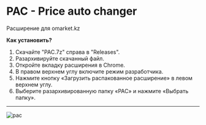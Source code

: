# PAC - Price auto changer
Расширение для omarket.kz

**Как установить?**
1. Скачайте "PAC.7z" справа в "Releases".
2. Разархивируйте скачанный файл.
3. Откройте вкладку расширения в Chrome.
4. В правом верхнем углу включите режим разработчика.
5. Нажмите кнопку «Загрузить распакованное расширение» в левом верхнем углу.
6. Выберите разархивированную папку «PAC» и нажмите «Выбрать папку».
---
![pac](https://github.com/qpov/PAC/assets/52863424/b2d5f30b-2a8c-426a-b87b-9c970b8d6484)
